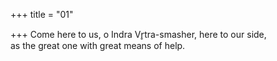 +++
title = "01"

+++
Come here to us, o Indra Vr̥tra-smasher, here to our side,  
as the great one with great means of help.  